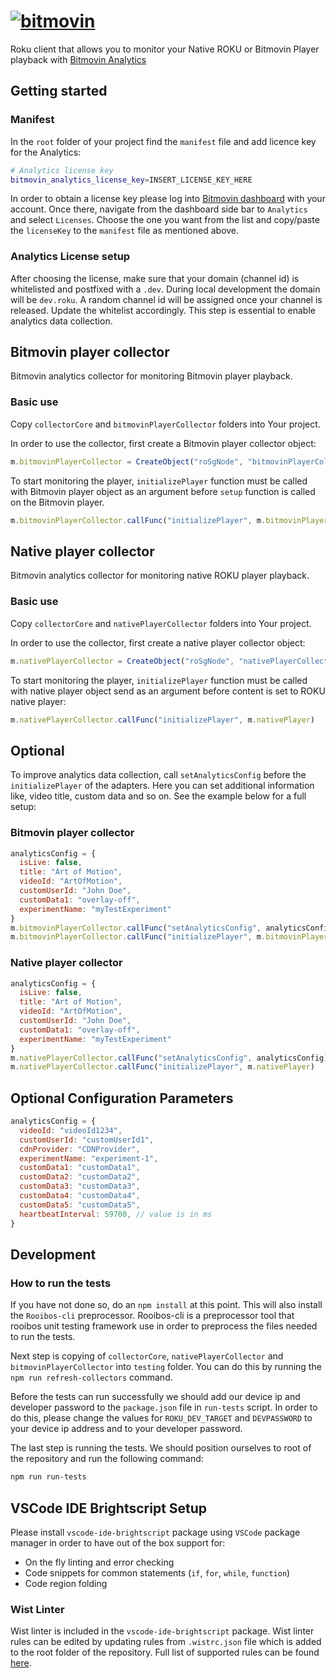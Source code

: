 # [![bitmovin](http://bitmovin-a.akamaihd.net/webpages/bitmovin-logo-github.png)](http://www.bitmovin.com)

Roku client that allows you to monitor your Native ROKU or Bitmovin Player playback with [Bitmovin Analytics](https://bitmovin.com/video-analytics)

## Getting started

### Manifest

In the `root` folder of your project find the `manifest` file
and add licence key for the Analytics:

```bash
# Analytics license key
bitmovin_analytics_license_key=INSERT_LICENSE_KEY_HERE
```

In order to obtain a license key please log into [Bitmovin dashboard](https://bitmovin.com/dashboard) with your account.
Once there, navigate from the dashboard side bar to `Analytics` and select `Licenses`.
Choose the one you want from the list and copy/paste the `licenseKey` to the `manifest` file as mentioned above.

### Analytics License setup

After choosing the license, make sure that your domain (channel id) is whitelisted and postfixed with a `.dev`. During local development the domain will be `dev.roku`. A random channel id will be assigned once your channel is released. Update the whitelist accordingly. This step is essential to enable analytics data collection.

## Bitmovin player collector

Bitmovin analytics collector for monitoring Bitmovin player playback.

### Basic use

Copy `collectorCore` and `bitmovinPlayerCollector` folders into Your project.

In order to use the collector, first create a Bitmovin player collector object:

```javascript
m.bitmovinPlayerCollector = CreateObject("roSgNode", "bitmovinPlayerCollector")
```

To start monitoring the player, `initializePlayer` function must be called with Bitmovin player object as an argument before `setup` function is called on the Bitmovin player.

```javascript
m.bitmovinPlayerCollector.callFunc("initializePlayer", m.bitmovinPlayer)
```

## Native player collector

Bitmovin analytics collector for monitoring native ROKU player playback.

### Basic use

Copy `collectorCore` and `nativePlayerCollector` folders into Your project.

In order to use the collector, first create a native player collector object:

```javascript
m.nativePlayerCollector = CreateObject("roSgNode", "nativePlayerCollector")
```

To start monitoring the player, `initializePlayer` function must be called with native player object send as an argument before content is set to ROKU native player:

```javascript
m.nativePlayerCollector.callFunc("initializePlayer", m.nativePlayer)
```

## Optional

To improve analytics data collection, call `setAnalyticsConfig` before the `initializePlayer` of the adapters. Here you can set additional information like, video title, custom data and so on.
See the example below for a full setup:

### Bitmovin player collector

```javascript
analyticsConfig = {
  isLive: false,
  title: "Art of Motion",
  videoId: "ArtOfMotion",
  customUserId: "John Doe",
  customData1: "overlay-off",
  experimentName: "myTestExperiment"
}
m.bitmovinPlayerCollector.callFunc("setAnalyticsConfig", analyticsConfig)
m.bitmovinPlayerCollector.callFunc("initializePlayer", m.bitmovinPlayer)
```

### Native player collector

```javascript
analyticsConfig = {
  isLive: false,
  title: "Art of Motion",
  videoId: "ArtOfMotion",
  customUserId: "John Doe",
  customData1: "overlay-off",
  experimentName: "myTestExperiment"
}
m.nativePlayerCollector.callFunc("setAnalyticsConfig", analyticsConfig)
m.nativePlayerCollector.callFunc("initializePlayer", m.nativePlayer)
```

## Optional Configuration Parameters

```javascript
analyticsConfig = {
  videoId: "videoId1234",
  customUserId: "customUserId1",
  cdnProvider: "CDNProvider",
  experimentName: "experiment-1",
  customData1: "customData1",
  customData2: "customData2",
  customData3: "customData3",
  customData4: "customData4",
  customData5: "customData5",
  heartbeatInterval: 59700, // value is in ms
}
```

## Development

### How to run the tests

If you have not done so, do an `npm install` at this point. This will also install the `Rooibos-cli` preprocessor.
Rooibos-cli is a preprocessor tool that rooibos unit testing framework use in order to preprocess the files needed to run the tests.

Next step is copying of `collectorCore`, `nativePlayerCollector` and `bitmovinPlayerCollector` into `testing` folder. You can do this by running the `npm run refresh-collectors` command.

Before the tests can run successfully we should add our device ip and developer password to the `package.json` file in `run-tests` script. In order to do this, please change the values for `ROKU_DEV_TARGET` and `DEVPASSWORD` to your device ip address and to your developer password.

The last step is running the tests. We should position ourselves to root of the repository and run the following command:

```bash
npm run run-tests
```

## VSCode IDE Brightscript Setup

Please install `vscode-ide-brightscript` package using `VSCode` package manager in order to have out of the box support for:

- On the fly linting and error checking
- Code snippets for common statements (`if`, `for`, `while`, `function`)
- Code region folding

### Wist Linter

Wist linter is included in the `vscode-ide-brightscript` package.
Wist linter rules can be edited by updating rules from `.wistrc.json` file which is added to the root folder of the repository.
Full list of supported rules can be found [here](https://willowtreeapps.github.io/wist/user-guide/rules/).
